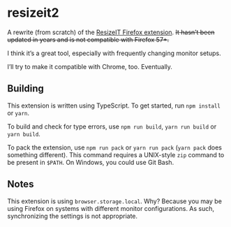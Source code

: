 # resizeit2

A rewrite (from scratch) of the [ResizeIT Firefox extension](https://addons.mozilla.org/firefox/addon/resizeit/). <s>It hasn’t been updated in years and is not compatible with Firefox 57+.</s>

I think it’s a great tool, especially with frequently changing monitor setups.

I’ll try to make it compatible with Chrome, too. Eventually.

## Building

This extension is written using TypeScript. To get started, run `npm install` or `yarn`.

To build and check for type errors, use `npm run build`, `yarn run build` or `yarn build`.

To pack the extension, use `npm run pack` or `yarn run pack` (`yarn pack` does something different). This command requires a UNIX-style `zip` command to be present in `$PATH`. On Windows, you could use Git Bash.

## Notes

This extension is using `browser.storage.local`. Why? Because you may be using Firefox on systems with different monitor configurations. As such, synchronizing the settings is not appropriate.